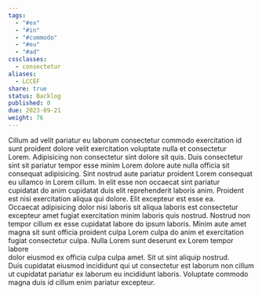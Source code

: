 ```yaml
---  
tags:  
  - "#ex"  
  - "#in"  
  - "#commodo"  
  - "#eu"  
  - "#ad"  
cssclasses:  
  - consectetur  
aliases:  
  - LCCEF  
share: true  
status: Backlog  
published: 0  
due: 2023-09-21  
weight: 76  
---  
```

Cillum ad velit pariatur eu laborum consectetur commodo exercitation id  
sunt proident dolore velit exercitation voluptate nulla et consectetur  
Lorem. Adipisicing non consectetur sint dolore sit quis. Duis consectetur  
sint sit pariatur tempor esse minim Lorem dolore aute nulla officia sit  
consequat adipisicing. Sint nostrud aute pariatur proident Lorem consequat  
eu ullamco in Lorem cillum. In elit esse non occaecat sint pariatur  
cupidatat do anim cupidatat duis elit reprehenderit laboris anim. Proident  
est nisi exercitation aliqua qui dolore. Elit excepteur est esse ea.  
Occaecat adipisicing dolor nisi laboris sit aliqua laboris est consectetur  
excepteur amet fugiat exercitation minim laboris quis nostrud. Nostrud non  
tempor cillum ex esse cupidatat labore do ipsum laboris. Minim aute amet  
magna sit sunt officia proident culpa Lorem culpa do anim et exercitation  
fugiat consectetur culpa. Nulla Lorem sunt deserunt ex Lorem tempor labore  
dolor eiusmod ex officia culpa culpa amet. Sit ut sint aliquip nostrud.  
Duis cupidatat eiusmod incididunt qui ut consectetur est laborum non cillum  
ut cupidatat pariatur ex laborum eu incididunt laboris. Voluptate commodo  
magna duis id cillum enim pariatur excepteur.